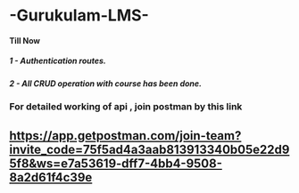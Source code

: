 # -Gurukulam-LMS-

#### Till Now
##### 1 -  Authentication routes.
##### 2 -  All CRUD operation with course has been done.


### For detailed working of api , join postman by this link 

## https://app.getpostman.com/join-team?invite_code=75f5ad4a3aab813913340b05e22d95f8&ws=e7a53619-dff7-4bb4-9508-8a2d61f4c39e
